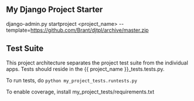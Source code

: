 My Django Project Starter
-------------------------

django-admin.py startproject &lt;project_name&gt; --template=https://github.com/Brant/djtpl/archive/master.zip

Test Suite
---------
This project architecture separates the project test suite from the individual apps. Tests should reside in the {{ project_name }}_tests.tests.py.

To run tests, do `python my_project_tests.runtests.py`

To enable coverage, install my_project_tests/requirements.txt
